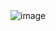 <!DOCTYPE html>
<html lang="en">
<head>
    <meta charset="UTF-8">
    <meta name="viewport" content="width=device-width, initial-scale=1.0">
    <title>Solo Leveling</title>
</head>
<body>
    <img src="https://animetv-jp.net/wp-content/uploads/2024/03/GJ7boIgaoAACW6g-696x392.jpeg" alt="image">
</body>
</html>
